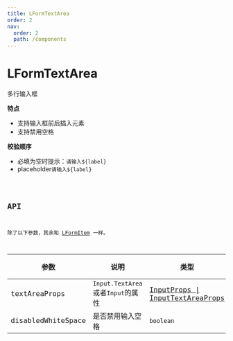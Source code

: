 ```yaml
---
title: LFormTextArea
order: 2
nav:
  order: 2
  path: /components
---
```


# LFormTextArea

多行输入框

**特点**

- 支持输入框前后插入元素
- 支持禁用空格

**校验顺序**

- 必填为空时提示：`请输入${label}`
- placeholder`请输入${label}`

<code src='./demos/Demo1.tsx'>

## API

除了以下参数，其余和 [LFormItem](/components/form-item#api) 一样。

| 参数 | 说明 | 类型 | 默认值 |
| --- | --- | --- | --- |
| textAreaProps | `Input.TextArea`或者`Input`的属性 | [InputProps \| InputTextAreaProps](https://4x.ant.design/components/input-cn/#Input.Password) | `-` |
| disabledWhiteSpace | 是否禁用输入空格 | `boolean` | `true` |
